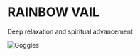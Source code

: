 <h1>RAINBOW VAIL</h1>
<p>Deep relaxation and spiritual advancement</p>
<img src="Docs/Pictures/logo.png" alt="Goggles"> 
